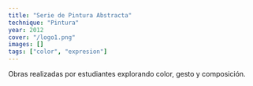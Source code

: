 ```yaml
---
title: "Serie de Pintura Abstracta"
technique: "Pintura"
year: 2012
cover: "/logo1.png"
images: []
tags: ["color", "expresion"]
---
```

Obras realizadas por estudiantes explorando color, gesto y composición.
